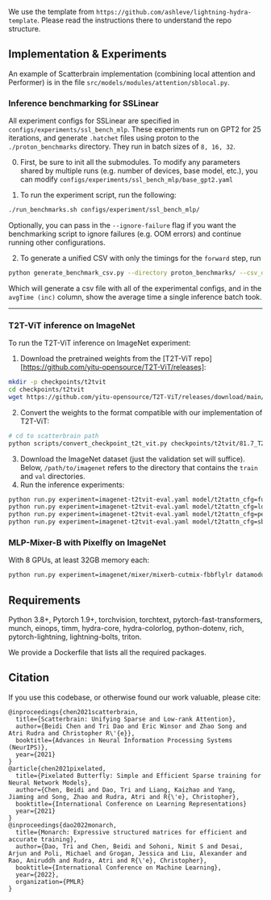 We use the template from `https://github.com/ashleve/lightning-hydra-template`.
Please read the instructions there to understand the repo structure.

## Implementation & Experiments

An example of Scatterbrain implementation (combining local attention and
Performer) is in the file `src/models/modules/attention/sblocal.py`.

### Inference benchmarking for SSLinear
All experiment configs for SSLinear are specified in `configs/experiments/ssl_bench_mlp`. 
These experiments run on GPT2 for 25 iterations, and generate `.hatchet` files using proton
to the `./proton_benchmarks` directory. They run in batch sizes of `8, 16, 32`.

0. First, be sure to init all the submodules. To modify any parameters shared by multiple runs
(e.g. number of devices, base model, etc.), you can modify `configs/experiments/ssl_bench_mlp/base_gpt2.yaml`

1. To run the experiment script, run the following:
```sh
./run_benchmarks.sh configs/experiment/ssl_bench_mlp/
```
Optionally, you can pass in the `--ignore-failure` flag if you want the benchmarking script to ignore failures (e.g. OOM errors)
and continue running other configurations.

2. To generate a unified CSV with only the timings for the `forward` step, run
```sh
python generate_benchmark_csv.py --directory proton_benchmarks/ --csv_output_path benchmarkfile.csv
```
Which will generate a csv file with all of the experimental configs, and in the `avgTime (inc)` column,
show the average time a single inference batch took.

---

### T2T-ViT inference on ImageNet
To run the T2T-ViT inference on ImageNet experiment:
1. Download the pretrained weights from the [T2T-ViT repo][https://github.com/yitu-opensource/T2T-ViT/releases]:
```sh
mkdir -p checkpoints/t2tvit
cd checkpoints/t2tvit
wget https://github.com/yitu-opensource/T2T-ViT/releases/download/main/81.7_T2T_ViTt_14.pth.tar
```
2. Convert the weights to the format compatible with our implementation of
   T2T-ViT:
```sh
# cd to scatterbrain path
python scripts/convert_checkpoint_t2t_vit.py checkpoints/t2tvit/81.7_T2T_ViTt_14.pth.tar
```
3. Download the ImageNet dataset (just the validation set will suffice).
Below, `/path/to/imagenet` refers to the directory that contains the `train` and `val` directories.
4. Run the inference experiments:
```sh
python run.py experiment=imagenet-t2tvit-eval.yaml model/t2tattn_cfg=full datamodule.data_dir=/path/to/imagenet/ eval.ckpt=checkpoints/t2tvit/81.7_T2T_ViTt_14.pth.tar  # 81.7% acc
python run.py experiment=imagenet-t2tvit-eval.yaml model/t2tattn_cfg=local datamodule.data_dir=/path/to/imagenet/ eval.ckpt=checkpoints/t2tvit/81.7_T2T_ViTt_14.pth.tar  # 80.6% acc
python run.py experiment=imagenet-t2tvit-eval.yaml model/t2tattn_cfg=performer datamodule.data_dir=/path/to/imagenet/ eval.ckpt=checkpoints/t2tvit/81.7_T2T_ViTt_14.pth.tar  # 77.8-79.0% acc (there's randomness)
python run.py experiment=imagenet-t2tvit-eval.yaml model/t2tattn_cfg=sblocal datamodule.data_dir=/path/to/imagenet/ eval.ckpt=checkpoints/t2tvit/81.7_T2T_ViTt_14.pth.tar  # 81.1% acc
```

### MLP-Mixer-B with Pixelfly on ImageNet
With 8 GPUs, at least 32GB memory each:
```sh
python run.py experiment=imagenet/mixer/mixerb-cutmix-fbbflylr datamodule.data_dir=/path/to/imagenet model.channel_mlp_cfg.linear1_cfg.sparse_cfg.sparsity_config.butterfly_size=8 model.channel_mlp_cfg.linear1_cfg.sparse_cfg.sparsity_config.n_factors=2 model.channel_mlp_cfg.linear1_cfg.sparse_cfg.sparsity_config.block=32 
```


## Requirements

Python 3.8+, Pytorch 1.9+, torchvision, torchtext, pytorch-fast-transformers, munch, einops, timm, hydra-core, hydra-colorlog, python-dotenv, rich, pytorch-lightning, lightning-bolts, triton.

We provide a Dockerfile that lists all the required packages.

## Citation
If you use this codebase, or otherwise found our work valuable, please cite:
```
@inproceedings{chen2021scatterbrain,
  title={Scatterbrain: Unifying Sparse and Low-rank Attention},
  author={Beidi Chen and Tri Dao and Eric Winsor and Zhao Song and Atri Rudra and Christopher R\'{e}},
  booktitle={Advances in Neural Information Processing Systems (NeurIPS)},
  year={2021}
}
@article{chen2021pixelated,
  title={Pixelated Butterfly: Simple and Efficient Sparse training for Neural Network Models},
  author={Chen, Beidi and Dao, Tri and Liang, Kaizhao and Yang, Jiaming and Song, Zhao and Rudra, Atri and R{\'e}, Christopher},
  booktitle={International Conference on Learning Representations}
  year={2021}
}
@inproceedings{dao2022monarch,
  title={Monarch: Expressive structured matrices for efficient and accurate training},
  author={Dao, Tri and Chen, Beidi and Sohoni, Nimit S and Desai, Arjun and Poli, Michael and Grogan, Jessica and Liu, Alexander and Rao, Aniruddh and Rudra, Atri and R{\'e}, Christopher},
  booktitle={International Conference on Machine Learning},
  year={2022},
  organization={PMLR}
}
```
